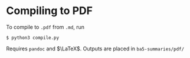 # Compiling to PDF
To compile to `.pdf` from `.md`, run

```console
$ python3 compile.py
```

Requires `pandoc` and $\LaTeX$. Outputs are placed in `ba5-summaries/pdf/`
